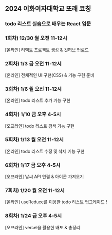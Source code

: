 ## 2024 이화여자대학교 또래 코칭

### todo 리스트 실습으로 배우는 React 입문

### 1회차) 12/30 월 오전 11-12시

[온라인] 리액트 프로젝트 생성 & 깃허브 업로드

### 2회차) 1/3 금 오전 11-12시

[온라인] 전체적인 UI 구현(CSS) & 기능 구현 준비

### 3회차) 1/6 월 오전 11-12시

[온라인] todo 리스트 추가 기능 구현

### 4회차) 1/10 금 오후 4-5시

[오프라인] todo 리스트 검색 기능 구현

### 5회차) 1/13 월 오전 11-12시

[온라인] todo 리스트 수정 및 삭제 기능 구현

### 6회차) 1/17 금 오후 4-5시

[오프라인] 날씨 API 연결 & 아이콘 가져오기

### 7회차) 1/20 월 오전 11-12시

[온라인] useReduce를 이용한 todo 리스트 업그레이드 !

### 8회차) 1/24 금 오후 4-5시

[오프라인] vercel을 활용한 배포 & 총정리
